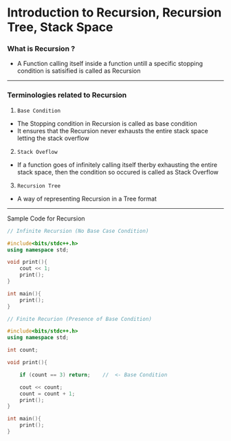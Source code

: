 # Introduction to Recursion, Recursion Tree, Stack Space

### What is Recursion ?

- A Function calling itself inside a function untill a specific stopping condition is satisified is called as Recursion
  
---

### Terminologies related to Recursion

1. `Base Condition`
- The Stopping condition in Recursion is called as base condition
- It ensures that the Recursion never exhausts the entire stack space letting the stack overflow 

2. `Stack Oveflow`
- If a function goes of infinitely calling itself therby exhausting the entire stack space, then the condition so occured is called as Stack Overflow

3. `Recursion Tree`
- A way of representing Recursion in a Tree format

---

Sample Code for Recursion

``` cpp
// Infinite Recursion (No Base Case Condition)

#include<bits/stdc++.h>
using namespace std;

void print(){
    cout << 1;
    print();
}

int main(){
    print();
}

```

``` cpp
// Finite Recurion (Presence of Base Condition)

#include<bits/stdc++.h>
using namespace std;

int count;

void print(){

    if (count == 3) return;    //  <- Base Condition 

    cout << count;
    count = count + 1;
    print();
}

int main(){
    print();
}

```